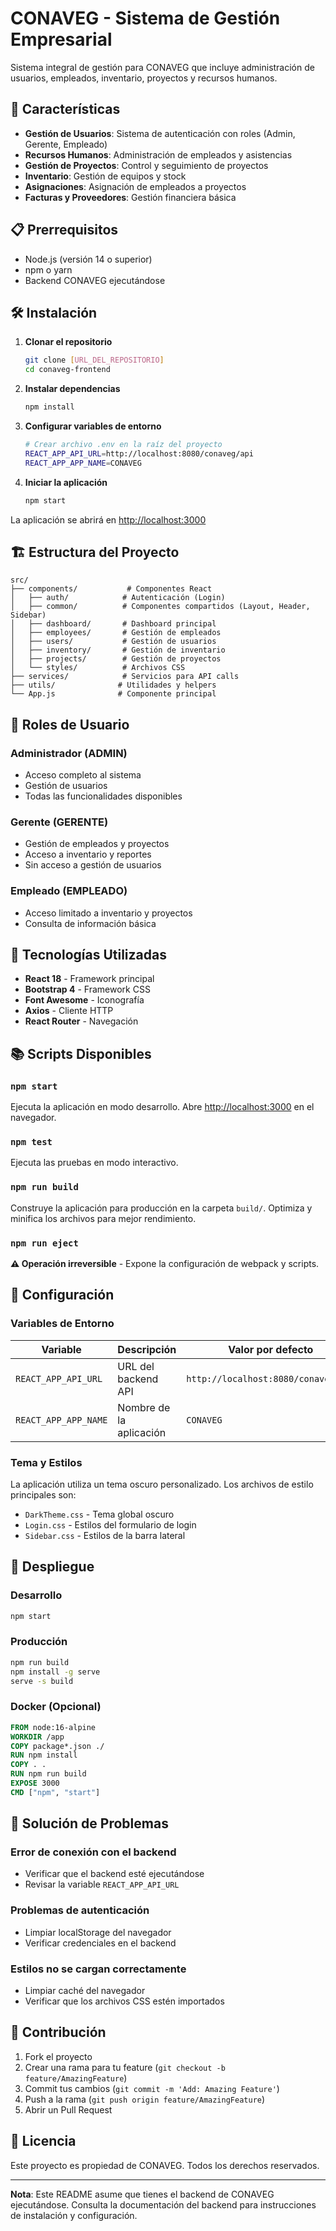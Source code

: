 # CONAVEG - Sistema de Gestión Empresarial

Sistema integral de gestión para CONAVEG que incluye administración de usuarios, empleados, inventario, proyectos y recursos humanos.

## 🚀 Características

- **Gestión de Usuarios**: Sistema de autenticación con roles (Admin, Gerente, Empleado)
- **Recursos Humanos**: Administración de empleados y asistencias
- **Gestión de Proyectos**: Control y seguimiento de proyectos
- **Inventario**: Gestión de equipos y stock
- **Asignaciones**: Asignación de empleados a proyectos
- **Facturas y Proveedores**: Gestión financiera básica

## 📋 Prerrequisitos

- Node.js (versión 14 o superior)
- npm o yarn
- Backend CONAVEG ejecutándose

## 🛠️ Instalación

1. **Clonar el repositorio**
   ```bash
   git clone [URL_DEL_REPOSITORIO]
   cd conaveg-frontend
   ```

2. **Instalar dependencias**
   ```bash
   npm install
   ```

3. **Configurar variables de entorno**
   ```bash
   # Crear archivo .env en la raíz del proyecto
   REACT_APP_API_URL=http://localhost:8080/conaveg/api
   REACT_APP_APP_NAME=CONAVEG
   ```

4. **Iniciar la aplicación**
   ```bash
   npm start
   ```

La aplicación se abrirá en [http://localhost:3000](http://localhost:3000)

## 🏗️ Estructura del Proyecto

```
src/
├── components/           # Componentes React
│   ├── auth/            # Autenticación (Login)
│   ├── common/          # Componentes compartidos (Layout, Header, Sidebar)
│   ├── dashboard/       # Dashboard principal
│   ├── employees/       # Gestión de empleados
│   ├── users/           # Gestión de usuarios
│   ├── inventory/       # Gestión de inventario
│   ├── projects/        # Gestión de proyectos
│   └── styles/          # Archivos CSS
├── services/            # Servicios para API calls
├── utils/              # Utilidades y helpers
└── App.js              # Componente principal
```

## 👥 Roles de Usuario

### Administrador (ADMIN)
- Acceso completo al sistema
- Gestión de usuarios
- Todas las funcionalidades disponibles

### Gerente (GERENTE)
- Gestión de empleados y proyectos
- Acceso a inventario y reportes
- Sin acceso a gestión de usuarios

### Empleado (EMPLEADO)
- Acceso limitado a inventario y proyectos
- Consulta de información básica

## 🎨 Tecnologías Utilizadas

- **React 18** - Framework principal
- **Bootstrap 4** - Framework CSS
- **Font Awesome** - Iconografía
- **Axios** - Cliente HTTP
- **React Router** - Navegación

## 📚 Scripts Disponibles

### `npm start`
Ejecuta la aplicación en modo desarrollo.
Abre [http://localhost:3000](http://localhost:3000) en el navegador.

### `npm test`
Ejecuta las pruebas en modo interactivo.

### `npm run build`
Construye la aplicación para producción en la carpeta `build/`.
Optimiza y minifica los archivos para mejor rendimiento.

### `npm run eject`
**⚠️ Operación irreversible** - Expone la configuración de webpack y scripts.

## 🔧 Configuración

### Variables de Entorno

| Variable | Descripción | Valor por defecto |
|----------|-------------|-------------------|
| `REACT_APP_API_URL` | URL del backend API | `http://localhost:8080/conaveg/api` |
| `REACT_APP_APP_NAME` | Nombre de la aplicación | `CONAVEG` |

### Tema y Estilos

La aplicación utiliza un tema oscuro personalizado. Los archivos de estilo principales son:
- `DarkTheme.css` - Tema global oscuro
- `Login.css` - Estilos del formulario de login
- `Sidebar.css` - Estilos de la barra lateral

## 🚀 Despliegue

### Desarrollo
```bash
npm start
```

### Producción
```bash
npm run build
npm install -g serve
serve -s build
```

### Docker (Opcional)
```dockerfile
FROM node:16-alpine
WORKDIR /app
COPY package*.json ./
RUN npm install
COPY . .
RUN npm run build
EXPOSE 3000
CMD ["npm", "start"]
```

## 🐛 Solución de Problemas

### Error de conexión con el backend
- Verificar que el backend esté ejecutándose
- Revisar la variable `REACT_APP_API_URL`

### Problemas de autenticación
- Limpiar localStorage del navegador
- Verificar credenciales en el backend

### Estilos no se cargan correctamente
- Limpiar caché del navegador
- Verificar que los archivos CSS estén importados

## 🤝 Contribución

1. Fork el proyecto
2. Crear una rama para tu feature (`git checkout -b feature/AmazingFeature`)
3. Commit tus cambios (`git commit -m 'Add: Amazing Feature'`)
4. Push a la rama (`git push origin feature/AmazingFeature`)
5. Abrir un Pull Request

## 📄 Licencia

Este proyecto es propiedad de CONAVEG. Todos los derechos reservados.

---

**Nota**: Este README asume que tienes el backend de CONAVEG ejecutándose. Consulta la documentación del backend para instrucciones de instalación y configuración.
